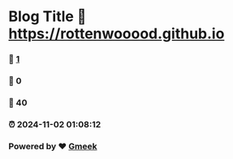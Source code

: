 # Blog Title :link: https://rottenwooood.github.io 
### :page_facing_up: [1](https://rottenwooood.github.io/tag.html) 
### :speech_balloon: 0 
### :hibiscus: 40 
### :alarm_clock: 2024-11-02 01:08:12 
### Powered by :heart: [Gmeek](https://github.com/Meekdai/Gmeek)
